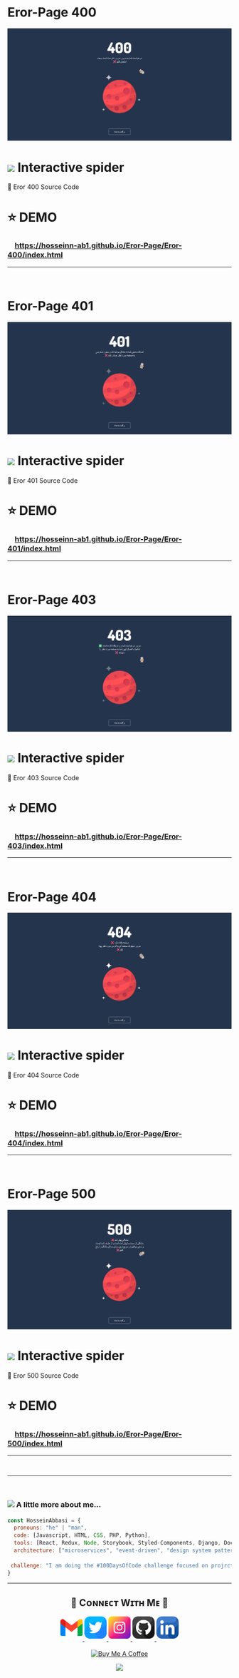 # Eror-Page 400


<!--Banner1-->
![ُShot Demo Eror 400](Demo-Shot/shot-eror-400.png)


<!--Header Name-->
# <img src="https://emojis.slackmojis.com/emojis/images/1531849430/4246/blob-sunglasses.gif?1531849430" width="30"/> Interactive spider 
📌 Eror 400
Source Code
<br />


# ⭐ DEMO
### 　https://hosseinn-ab1.github.io/Eror-Page/Eror-400/index.html
<hr>
<br />

# Eror-Page 401


<!--Banner2-->
![ُShot Demo Eror 401](Demo-Shot/shot-eror-401.png)


<!--Header Name-->
# <img src="https://emojis.slackmojis.com/emojis/images/1531849430/4246/blob-sunglasses.gif?1531849430" width="30"/> Interactive spider 
📌 Eror 401 
Source Code
<br />


# ⭐ DEMO
### 　https://hosseinn-ab1.github.io/Eror-Page/Eror-401/index.html
<hr>
<br />

# Eror-Page 403


<!--Banner3-->
![ُShot Demo Eror 403](Demo-Shot/shot-eror-403.png)


<!--Header Name-->
# <img src="https://emojis.slackmojis.com/emojis/images/1531849430/4246/blob-sunglasses.gif?1531849430" width="30"/> Interactive spider 
📌 Eror 403
Source Code
<br />


# ⭐ DEMO
### 　https://hosseinn-ab1.github.io/Eror-Page/Eror-403/index.html
<hr>
<br />

# Eror-Page 404


<!--Banner4-->
![ُShot Demo Eror 404](Demo-Shot/shot-eror-404.png)


<!--Header Name-->
# <img src="https://emojis.slackmojis.com/emojis/images/1531849430/4246/blob-sunglasses.gif?1531849430" width="30"/> Interactive spider 
📌 Eror 404
Source Code
<br />


# ⭐ DEMO
### 　https://hosseinn-ab1.github.io/Eror-Page/Eror-404/index.html
<hr>
<br />

# Eror-Page 500


<!--Banner5-->
![ُShot Demo Eror 500](Demo-Shot/shot-eror-500.png)


<!--Header Name-->
# <img src="https://emojis.slackmojis.com/emojis/images/1531849430/4246/blob-sunglasses.gif?1531849430" width="30"/> Interactive spider 
📌 Eror 500
Source Code
<br />


# ⭐ DEMO
### 　https://hosseinn-ab1.github.io/Eror-Page/Eror-500/index.html
<hr>
<br />
<hr> <br />

### <img src="https://media.giphy.com/media/VgCDAzcKvsR6OM0uWg/giphy.gif" width="50"> A little more about me...  

```javascript
const HosseinAbbasi = {
  pronouns: "he" | "man",
  code: [Javascript, HTML, CSS, PHP, Python],
  tools: [React, Redux, Node, Storybook, Styled-Components, Django, Docker],
  architecture: ["microservices", "event-driven", "design system pattern"],

 challenge: "I am doing the #100DaysOfCode challenge focused on projrct and website design"
}
```
<hr>

<!--Contact Section--> 

<h2 align="center">🤝 Cᴏɴɴᴇᴄᴛ Wɪᴛʜ Mᴇ 🤝 </h2>
<div align="center">
  
<a href="mailto:basy16b84@gmail.com" target="_blank">
<img src="profile/gmail.png" width=50 height=50 alt="basy16b84@gmail.com" style="margin-bottom: 5px;" />
</a>

<a href="https://x.com/hosseinn_ab" target="_blank">
<img src="profile/twitter.png" width=50 height=50 alt="@hosseinn_ab" style="margin-bottom: 5px;" />
</a>

<a href="https://www.instagram.com/hosseinn_ab" target="_blank">
<img src="profile/instagram.png" width=50 height=50 alt="@hosseinn_ab" style="margin-bottom: 5px;" />
</a>

<a href="https://www.githubcom/hosseinn-ab1" target="_blank">
<img src="profile/github.png" width=50 height=50 alt="hosseinn-ab1" style="margin-bottom: 5px;" />
</a>

<a href="https://www.linkedin.com/in/hosseinn_ab/" target="_blank">
<img src="profile/linkedin.png" width=50 height=50 alt="linkedin" style="margin-bottom: 5px;" />
</a>
</div>
<br/>

<!--Buy me a coffee-->
<div align="center">
<a href="https://t.me/hosseinn_ab" target="_blank"><img src="https://cdn.buymeacoffee.com/buttons/v2/default-yellow.png" alt="Buy Me A Coffee" style="height: 40px !important;width: 200px !important;" ></a>
</div>


<!--Footer--> 
<p align="center">
  <img src="https://capsule-render.vercel.app/api?type=waving&color=gradient&height=65&section=footer"/>
</p>



